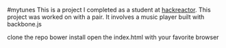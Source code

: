 #mytunes
This is a project I completed as a student at [hackreactor](http://hackreactor.com). This project was worked on with a pair. It involves a music player built with backbone.js

clone the repo
bower install
open the index.html with your favorite browser
